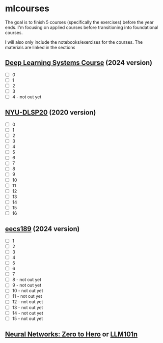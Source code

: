 # mlcourses
The goal is to finish 5 courses (specifically the exercises) before the year ends. I'm focusing on applied courses before transitioning into foundational courses.


I will also only include the notebooks/exercises for the courses. The materials are linked in the sections

## [Deep Learning Systems Course](https://dlsyscourse.org/assignments/) (2024 version)
- [ ] 0
- [ ] 1
- [ ] 2
- [ ] 3
- [ ] 4 - not out yet

## [NYU-DLSP20](https://github.com/atcold/NYU-DLSP20) (2020 version)
- [ ] 0
- [ ] 1
- [ ] 2
- [ ] 3
- [ ] 4
- [ ] 5
- [ ] 6
- [ ] 7
- [ ] 8
- [ ] 9
- [ ] 10
- [ ] 11
- [ ] 12
- [ ] 13
- [ ] 14
- [ ] 15
- [ ] 16

## [eecs189](https://eecs189.org/) (2024 version)
- [ ] 1
- [ ] 2
- [ ] 3
- [ ] 4
- [ ] 5
- [ ] 6
- [ ] 7
- [ ] 8 - not out yet
- [ ] 9 - not out yet
- [ ] 10 - not out yet
- [ ] 11 - not out yet
- [ ] 12 - not out yet
- [ ] 13 - not out yet
- [ ] 14 - not out yet
- [ ] 15 - not out yet

## [Neural Networks: Zero to Hero](https://karpathy.ai/zero-to-hero.html)  or [LLM101n](https://github.com/karpathy/LLM101n)

